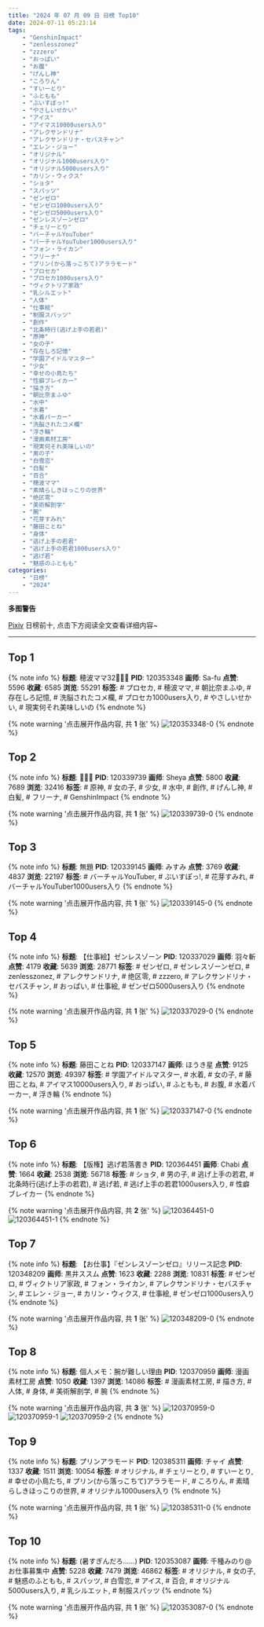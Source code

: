 ```yaml
---
title: "2024 年 07 月 09 日 日榜 Top10"
date: 2024-07-11 05:23:14
tags:
    - "GenshinImpact"
    - "zenlesszonez"
    - "zzzero"
    - "おっぱい"
    - "お腹"
    - "げんし神"
    - "ころりん"
    - "すいーとり"
    - "ふともも"
    - "ぶいすぽっ!"
    - "やさしいせかい"
    - "アイス"
    - "アイマス10000users入り"
    - "アレクサンドリナ"
    - "アレクサンドリナ・セバスチャン"
    - "エレン・ジョー"
    - "オリジナル"
    - "オリジナル1000users入り"
    - "オリジナル5000users入り"
    - "カリン・ウィクス"
    - "ショタ"
    - "スパッツ"
    - "ゼンゼロ"
    - "ゼンゼロ1000users入り"
    - "ゼンゼロ5000users入り"
    - "ゼンレスゾーンゼロ"
    - "チェリーとり"
    - "バーチャルYouTuber"
    - "バーチャルYouTuber1000users入り"
    - "フォン・ライカン"
    - "フリーナ"
    - "プリン(から落っこちて)アララモード"
    - "プロセカ"
    - "プロセカ1000users入り"
    - "ヴィクトリア家政"
    - "乳シルエット"
    - "人体"
    - "仕事絵"
    - "制服スパッツ"
    - "創作"
    - "北条時行(逃げ上手の若君)"
    - "原神"
    - "女の子"
    - "存在しろ記憶"
    - "学園アイドルマスター"
    - "少女"
    - "幸せの小鳥たち"
    - "性癖ブレイカー"
    - "描き方"
    - "朝比奈まふゆ"
    - "水中"
    - "水着"
    - "水着パーカー"
    - "洗脳されたコメ欄"
    - "浮き輪"
    - "漫画素材工房"
    - "現実何それ美味しいの"
    - "男の子"
    - "白雪恋"
    - "白髪"
    - "百合"
    - "穂波ママ"
    - "素晴らしきほっこりの世界"
    - "绝区零"
    - "美術解剖学"
    - "腕"
    - "花芽すみれ"
    - "藤田ことね"
    - "身体"
    - "逃げ上手の若君"
    - "逃げ上手の若君1000users入り"
    - "逃げ若"
    - "魅惑のふともも"
categories:
    - "日榜"
    - "2024"
---
```


<i class="fa fa-triangle-exclamation"></i>**多图警告**<i class="fa fa-triangle-exclamation"></i>

[Pixiv](https://www.pixiv.net/) 日榜前十, 点击下方阅读全文查看详细内容~

<!-- more -->

---

## Top 1

{% note info %}
**标题**: 穂波ママ32👨‍👩‍👧
**PID**: 120353348 **画师**: Sa-fu
**点赞**: 5596 **收藏**: 6585 **浏览**: 55291
**标签**: # プロセカ, # 穂波ママ, # 朝比奈まふゆ, # 存在しろ記憶, # 洗脳されたコメ欄, # プロセカ1000users入り, # やさしいせかい, # 現実何それ美味しいの
{% endnote %}

{% note warning '点击展开作品内容, 共 **1** 张' %}
![120353348-0](https://i.pixiv.re/img-original/img/2024/07/08/17/24/39/120353348_p0.jpg)
{% endnote %}

## Top 2

{% note info %}
**标题**: 🐠🐠🐠
**PID**: 120339739 **画师**: Sheya
**点赞**: 5800 **收藏**: 7689 **浏览**: 32416
**标签**: # 原神, # 女の子, # 少女, # 水中, # 創作, # げんし神, # 白髪, # フリーナ, # GenshinImpact
{% endnote %}

{% note warning '点击展开作品内容, 共 **1** 张' %}
![120339739-0](https://i.pixiv.re/img-original/img/2024/07/08/01/10/48/120339739_p0.jpg)
{% endnote %}

## Top 3

{% note info %}
**标题**: 無題
**PID**: 120339145 **画师**: みすみ
**点赞**: 3769 **收藏**: 4837 **浏览**: 22197
**标签**: # バーチャルYouTuber, # ぶいすぽっ!, # 花芽すみれ, # バーチャルYouTuber1000users入り
{% endnote %}

{% note warning '点击展开作品内容, 共 **1** 张' %}
![120339145-0](https://i.pixiv.re/img-original/img/2024/07/08/00/48/47/120339145_p0.png)
{% endnote %}

## Top 4

{% note info %}
**标题**: 【仕事絵】ゼンレスゾーン
**PID**: 120337029 **画师**: 羽々斬
**点赞**: 4179 **收藏**: 5639 **浏览**: 28771
**标签**: # ゼンゼロ, # ゼンレスゾーンゼロ, # zenlesszonez, # アレクサンドリナ, # 绝区零, # zzzero, # アレクサンドリナ・セバスチャン, # おっぱい, # 仕事絵, # ゼンゼロ5000users入り
{% endnote %}

{% note warning '点击展开作品内容, 共 **1** 张' %}
![120337029-0](https://i.pixiv.re/img-original/img/2024/07/08/00/00/03/120337029_p0.png)
{% endnote %}

## Top 5

{% note info %}
**标题**: 藤田ことね
**PID**: 120337147 **画师**: ほうき星
**点赞**: 9125 **收藏**: 12570 **浏览**: 49397
**标签**: # 学園アイドルマスター, # 水着, # 女の子, # 藤田ことね, # アイマス10000users入り, # おっぱい, # ふともも, # お腹, # 水着パーカー, # 浮き輪
{% endnote %}

{% note warning '点击展开作品内容, 共 **1** 张' %}
![120337147-0](https://i.pixiv.re/img-original/img/2024/07/08/00/00/26/120337147_p0.jpg)
{% endnote %}

## Top 6

{% note info %}
**标题**: 【版権】逃げ若落書き
**PID**: 120364451 **画师**: Chabi
**点赞**: 1664 **收藏**: 2538 **浏览**: 56718
**标签**: # ショタ, # 男の子, # 逃げ上手の若君, # 北条時行(逃げ上手の若君), # 逃げ若, # 逃げ上手の若君1000users入り, # 性癖ブレイカー
{% endnote %}

{% note warning '点击展开作品内容, 共 **2** 张' %}
![120364451-0](https://i.pixiv.re/img-original/img/2024/07/08/23/52/54/120364451_p0.png)
![120364451-1](https://i.pixiv.re/img-original/img/2024/07/08/23/52/54/120364451_p1.png)
{% endnote %}

## Top 7

{% note info %}
**标题**: 【お仕事】『ゼンレスゾーンゼロ』リリース記念
**PID**: 120348209 **画师**: 黒井ススム
**点赞**: 1623 **收藏**: 2288 **浏览**: 10831
**标签**: # ゼンゼロ, # ヴィクトリア家政, # フォン・ライカン, # アレクサンドリナ・セバスチャン, # エレン・ジョー, # カリン・ウィクス, # 仕事絵, # ゼンゼロ1000users入り
{% endnote %}

{% note warning '点击展开作品内容, 共 **1** 张' %}
![120348209-0](https://i.pixiv.re/img-original/img/2024/07/08/12/00/10/120348209_p0.jpg)
{% endnote %}

## Top 8

{% note info %}
**标题**: 個人メモ：腕が難しい理由
**PID**: 120370959 **画师**: 漫画素材工房
**点赞**: 1050 **收藏**: 1397 **浏览**: 14086
**标签**: # 漫画素材工房, # 描き方, # 人体, # 身体, # 美術解剖学, # 腕
{% endnote %}

{% note warning '点击展开作品内容, 共 **3** 张' %}
![120370959-0](https://i.pixiv.re/img-original/img/2024/07/09/06/00/07/120370959_p0.jpg)
![120370959-1](https://i.pixiv.re/img-original/img/2024/07/09/06/00/07/120370959_p1.jpg)
![120370959-2](https://i.pixiv.re/img-original/img/2024/07/09/06/00/07/120370959_p2.jpg)
{% endnote %}

## Top 9

{% note info %}
**标题**: プリンアラモード
**PID**: 120385311 **画师**: チャイ
**点赞**: 1337 **收藏**: 1511 **浏览**: 10054
**标签**: # オリジナル, # チェリーとり, # すいーとり, # 幸せの小鳥たち, # プリン(から落っこちて)アララモード, # ころりん, # 素晴らしきほっこりの世界, # オリジナル1000users入り
{% endnote %}

{% note warning '点击展开作品内容, 共 **1** 张' %}
![120385311-0](https://i.pixiv.re/img-original/img/2024/07/09/20/30/04/120385311_p0.png)
{% endnote %}

## Top 10

{% note info %}
**标题**: (暑すぎんだろ……)
**PID**: 120353087 **画师**: 千種みのり@お仕事募集中
**点赞**: 5228 **收藏**: 7479 **浏览**: 46862
**标签**: # オリジナル, # 女の子, # 魅惑のふともも, # スパッツ, # 白雪恋, # アイス, # 百合, # オリジナル5000users入り, # 乳シルエット, # 制服スパッツ
{% endnote %}

{% note warning '点击展开作品内容, 共 **1** 张' %}
![120353087-0](https://i.pixiv.re/img-original/img/2024/07/08/17/10/30/120353087_p0.jpg)
{% endnote %}
